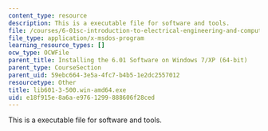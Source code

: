 ```yaml
---
content_type: resource
description: This is a executable file for software and tools.
file: /courses/6-01sc-introduction-to-electrical-engineering-and-computer-science-i-spring-2011/e18f915e8a6ae9761299888606f28ced_lib601-3-500.win-amd64.exe
file_type: application/x-msdos-program
learning_resource_types: []
ocw_type: OCWFile
parent_title: Installing the 6.01 Software on Windows 7/XP (64-bit)
parent_type: CourseSection
parent_uid: 59ebc664-3e5a-4fc7-b4b5-1e2dc2557012
resourcetype: Other
title: lib601-3-500.win-amd64.exe
uid: e18f915e-8a6a-e976-1299-888606f28ced
---
```

This is a executable file for software and tools.